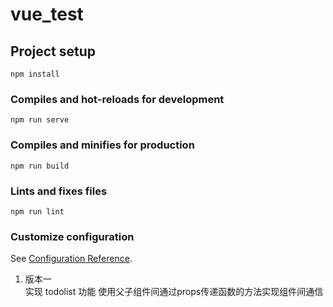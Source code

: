 # vue_test

## Project setup
```
npm install
```

### Compiles and hot-reloads for development
```
npm run serve
```

### Compiles and minifies for production
```
npm run build
```

### Lints and fixes files
```
npm run lint
```

### Customize configuration
See [Configuration Reference](https://cli.vuejs.org/config/).

1. 版本一 \
  实现 todolist 功能
  使用父子组件间通过props传递函数的方法实现组件间通信